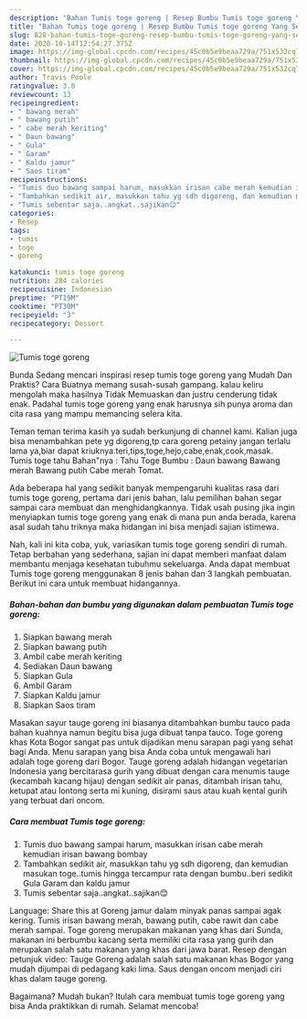 ```yaml
---
description: "Bahan Tumis toge goreng | Resep Bumbu Tumis toge goreng Yang Sedap"
title: "Bahan Tumis toge goreng | Resep Bumbu Tumis toge goreng Yang Sedap"
slug: 828-bahan-tumis-toge-goreng-resep-bumbu-tumis-toge-goreng-yang-sedap
date: 2020-10-14T12:54:27.375Z
image: https://img-global.cpcdn.com/recipes/45c0b5e9beaa729a/751x532cq70/tumis-toge-goreng-foto-resep-utama.jpg
thumbnail: https://img-global.cpcdn.com/recipes/45c0b5e9beaa729a/751x532cq70/tumis-toge-goreng-foto-resep-utama.jpg
cover: https://img-global.cpcdn.com/recipes/45c0b5e9beaa729a/751x532cq70/tumis-toge-goreng-foto-resep-utama.jpg
author: Travis Poole
ratingvalue: 3.8
reviewcount: 13
recipeingredient:
- " bawang merah"
- " bawang putih"
- " cabe merah keriting"
- " Daun bawang"
- " Gula"
- " Garam"
- " Kaldu jamur"
- " Saos tiram"
recipeinstructions:
- "Tumis duo bawang sampai harum, masukkan irisan cabe merah kemudian irisan bawang bombay"
- "Tambahkan sedikit air, masukkan tahu yg sdh digoreng, dan kemudian masukan toge..tumis hingga tercampur rata dengan bumbu..beri sedikit Gula Garam dan kaldu jamur"
- "Tumis sebentar saja..angkat..sajikan😊"
categories:
- Resep
tags:
- tumis
- toge
- goreng

katakunci: tumis toge goreng 
nutrition: 284 calories
recipecuisine: Indonesian
preptime: "PT19M"
cooktime: "PT30M"
recipeyield: "3"
recipecategory: Dessert

---
```



![Tumis toge goreng](https://img-global.cpcdn.com/recipes/45c0b5e9beaa729a/751x532cq70/tumis-toge-goreng-foto-resep-utama.jpg)

Bunda Sedang mencari inspirasi resep tumis toge goreng yang Mudah Dan Praktis? Cara Buatnya memang susah-susah gampang. kalau keliru mengolah maka hasilnya Tidak Memuaskan dan justru cenderung tidak enak. Padahal tumis toge goreng yang enak harusnya sih punya aroma dan cita rasa yang mampu memancing selera kita.

Teman teman terima kasih ya sudah berkunjung di channel kami. Kalian juga bisa menambahkan pete yg digoreng,tp cara goreng petainy jangan terlalu lama ya,biar dapat kriuknya.teri,tips,toge,hejo,cabe,enak,cook,masak. Tumis toge tahu Bahan&#34;nya : Tahu Toge Bumbu : Daun bawang Bawang merah Bawang putih Cabe merah Tomat.

Ada beberapa hal yang sedikit banyak mempengaruhi kualitas rasa dari tumis toge goreng, pertama dari jenis bahan, lalu pemilihan bahan segar sampai cara membuat dan menghidangkannya. Tidak usah pusing jika ingin menyiapkan tumis toge goreng yang enak di mana pun anda berada, karena asal sudah tahu triknya maka hidangan ini bisa menjadi sajian istimewa.


Nah, kali ini kita coba, yuk, variasikan tumis toge goreng sendiri di rumah. Tetap berbahan yang sederhana, sajian ini dapat memberi manfaat dalam membantu menjaga kesehatan tubuhmu sekeluarga. Anda dapat membuat Tumis toge goreng menggunakan 8 jenis bahan dan 3 langkah pembuatan. Berikut ini cara untuk membuat hidangannya.

<!--inarticleads1-->

##### Bahan-bahan dan bumbu yang digunakan dalam pembuatan Tumis toge goreng:

1. Siapkan  bawang merah
1. Siapkan  bawang putih
1. Ambil  cabe merah keriting
1. Sediakan  Daun bawang
1. Siapkan  Gula
1. Ambil  Garam
1. Siapkan  Kaldu jamur
1. Siapkan  Saos tiram


Masakan sayur tauge goreng ini biasanya ditambahkan bumbu tauco pada bahan kuahnya namun begitu bisa juga dibuat tanpa tauco. Toge goreng khas Kota Bogor sangat pas untuk dijadikan menu sarapan pagi yang sehat bagi Anda. Menu sarapan yang bisa Anda coba untuk mengawali hari adalah toge goreng dari Bogor. Tauge goreng adalah hidangan vegetarian Indonesia yang bercitarasa gurih yang dibuat dengan cara menumis tauge (kecambah kacang hijau) dengan sedikit air panas, ditambah irisan tahu, ketupat atau lontong serta mi kuning, disirami saus atau kuah kental gurih yang terbuat dari oncom. 

<!--inarticleads2-->

##### Cara membuat Tumis toge goreng:

1. Tumis duo bawang sampai harum, masukkan irisan cabe merah kemudian irisan bawang bombay
1. Tambahkan sedikit air, masukkan tahu yg sdh digoreng, dan kemudian masukan toge..tumis hingga tercampur rata dengan bumbu..beri sedikit Gula Garam dan kaldu jamur
1. Tumis sebentar saja..angkat..sajikan😊


Language: Share this at Goreng jamur dalam minyak panas sampai agak kering. Tumis irisan bawang merah, bawang putih, cabe rawit dan cabe merah sampai. Toge goreng merupakan makanan yang khas dari Sunda, makanan ini berbumbu kacang serta memiliki cita rasa yang gurih dan merupakan salah satu makanan yang khas dari jawa barat. Resep dengan petunjuk video: Tauge Goreng adalah salah satu makanan khas Bogor yang mudah dijumpai di pedagang kaki lima. Saus dengan oncom menjadi ciri khas dalam tauge goreng. 

Bagaimana? Mudah bukan? Itulah cara membuat tumis toge goreng yang bisa Anda praktikkan di rumah. Selamat mencoba!
